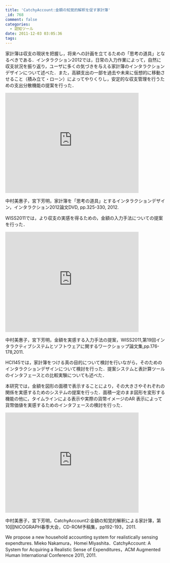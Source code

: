 ```yaml
---
title: 'CatchyAccount:金額の知覚的解釈を促す家計簿'
_id: 768
comment: false
categories:
  - 認知ツール
date: 2011-12-03 03:05:36
tags:
---
```


家計簿は収支の現状を把握し，将来への計画を立てるための「思考の道具」となるべきである．インタラクション2012では，日常の入力作業によって，自然に収支状況を振り返り，ユーザに多くの気づきを与える家計簿のインタラクションデザインについて述べた．また，高額支出の一部を過去や未来に仮想的に移動させること（積み立て・ローン）によってやりくりし，安定的な収支管理を行うための支出分散機能の提案を行った．


<iframe width="420" height="315" src="https://www.youtube.com/embed/j_wISxuzbW4" frameborder="0" allowfullscreen></iframe>


中村美惠子，宮下芳明，家計簿を「思考の道具」とするインタラクションデザイン，インタラクション2012論文DVD, pp.325-330, 2012.

WISS2011では，より収支の実感を得るための，金額の入力手法についての提案を行った．


<iframe width="420" height="315" src="https://www.youtube.com/embed/19B172Qq4SY" frameborder="0" allowfullscreen></iframe>


中村美惠子，宮下芳明，金額を実感する入力手法の提案，WISS2011,第19回インタラクティブシステムとソフトウェアに関するワークショップ論文集,pp.176-178,2011\.

HCI145では，家計簿をつける真の目的について検討を行いながら，そのためのインタラクションデザインについて検討を行った．提案システムと表計算ツールのインタフェースとの比較実験についても述べた．

本研究では，金額を図形の面積で表示することにより，その大きさやそれぞれの関係を実感するためのシステムの提案を行った．面積一定のまま図形を変形する機能の他に，タイムラインによる表示や実際の貨幣イメージのAR 表示によって貨幣価値を実感するためのインタフェースの検討を行った．


<iframe width="420" height="315" src="https://www.youtube.com/embed/qtUHcsuHydw" frameborder="0" allowfullscreen></iframe>


中村美惠子，宮下芳明，CatchyAccount2:金額の知覚的解釈による家計簿，第10回NICOGRAPH春季大会，CD-ROM予稿集，pp192-193，2011\.

We propose a new household accounting system for realistically sensing expendtures.
Mieko Nakamura，Homei Miyashita．CatchyAccount: A System for Acquiring a Realistic Sense of Expenditures，ACM Augmented Human International Conference 2011, 2011.

